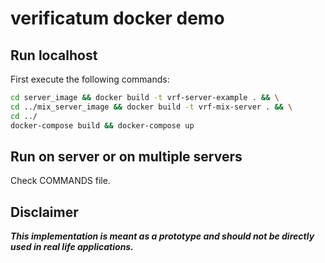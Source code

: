 # verificatum docker demo

## Run localhost

First execute the following commands:

```bash
cd server_image && docker build -t vrf-server-example . && \
cd ../mix_server_image && docker build -t vrf-mix-server . && \
cd ../
docker-compose build && docker-compose up
```

## Run on server or on multiple servers

Check COMMANDS file.

## Disclaimer

***This implementation is meant as a prototype and should not
be directly used in real life applications.***
